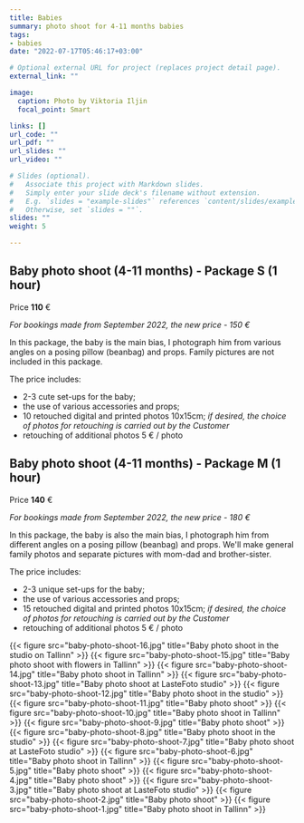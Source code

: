 ```yaml
---
title: Babies
summary: photo shoot for 4-11 months babies
tags:
- babies
date: "2022-07-17T05:46:17+03:00"

# Optional external URL for project (replaces project detail page).
external_link: ""

image:
  caption: Photo by Viktoria Iljin
  focal_point: Smart

links: []
url_code: ""
url_pdf: ""
url_slides: ""
url_video: ""

# Slides (optional).
#   Associate this project with Markdown slides.
#   Simply enter your slide deck's filename without extension.
#   E.g. `slides = "example-slides"` references `content/slides/example-slides.md`.
#   Otherwise, set `slides = ""`.
slides: ""
weight: 5

---
```

## Baby photo shoot (4-11 months) - Package S (1 hour)

Price **110** €

_For bookings made from September 2022, the new price - 150 €_

In this package, the baby is the main bias, I photograph him from various angles on a posing pillow (beanbag) and props. Family pictures are not included in this package.

The price includes:
* 2-3 cute set-ups for the baby;
* the use of various accessories and props;
* 10 retouched digital and printed photos 10x15cm;
_if desired, the choice of photos for retouching is carried out by the Customer_
* retouching of additional photos 5 € / photo

## Baby photo shoot (4-11 months) - Package M (1 hour)

Price **140** €

_For bookings made from September 2022, the new price - 180 €_

In this package, the baby is also the main bias, I photograph him from different angles on a posing pillow (beanbag) and props. We'll make general family photos and separate pictures with mom-dad and brother-sister.

The price includes:
* 2-3 unique set-ups for the baby;
* the use of various accessories and props;
* 15 retouched digital and printed photos 10x15cm;
_if desired, the choice of photos for retouching is carried out by the Customer_
* retouching of additional photos 5 € / photo

{{< figure src="baby-photo-shoot-16.jpg" title="Baby photo shoot in the studio on Tallinn" >}}
{{< figure src="baby-photo-shoot-15.jpg" title="Baby photo shoot with flowers in Tallinn" >}}
{{< figure src="baby-photo-shoot-14.jpg" title="Baby photo shoot in Tallinn" >}}
{{< figure src="baby-photo-shoot-13.jpg" title="Baby photo shoot at LasteFoto studio" >}}
{{< figure src="baby-photo-shoot-12.jpg" title="Baby photo shoot in the studio" >}}
{{< figure src="baby-photo-shoot-11.jpg" title="Baby photo shoot" >}}
{{< figure src="baby-photo-shoot-10.jpg" title="Baby photo shoot in Tallinn" >}}
{{< figure src="baby-photo-shoot-9.jpg" title="Baby photo shoot" >}}
{{< figure src="baby-photo-shoot-8.jpg" title="Baby photo shoot in the studio" >}}
{{< figure src="baby-photo-shoot-7.jpg" title="Baby photo shoot at LasteFoto studio" >}}
{{< figure src="baby-photo-shoot-6.jpg" title="Baby photo shoot in Tallinn" >}}
{{< figure src="baby-photo-shoot-5.jpg" title="Baby photo shoot" >}}
{{< figure src="baby-photo-shoot-4.jpg" title="Baby photo shoot" >}}
{{< figure src="baby-photo-shoot-3.jpg" title="Baby photo shoot at LasteFoto studio" >}}
{{< figure src="baby-photo-shoot-2.jpg" title="Baby photo shoot" >}}
{{< figure src="baby-photo-shoot-1.jpg" title="Baby photo shoot in Tallinn" >}}